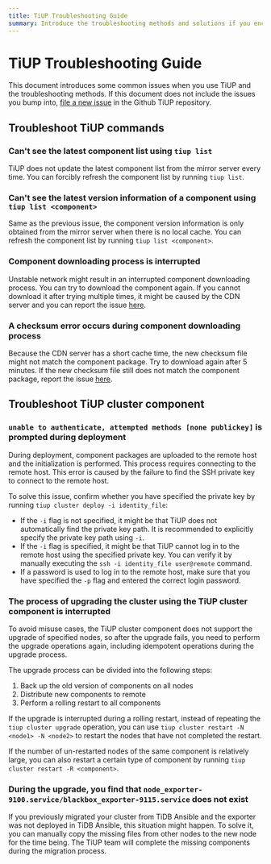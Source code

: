 ```yaml
---
title: TiUP Troubleshooting Guide
summary: Introduce the troubleshooting methods and solutions if you encounter issues when using TiUP.
---
```


# TiUP Troubleshooting Guide

This document introduces some common issues when you use TiUP and the troubleshooting methods. If this document does not include the issues you bump into, [file a new issue](https://github.com/pingcap/tiup/issues) in the Github TiUP repository.

## Troubleshoot TiUP commands

### Can't see the latest component list using `tiup list`

TiUP does not update the latest component list from the mirror server every time. You can forcibly refresh the component list by running `tiup list`.

### Can't see the latest version information of a component using `tiup list <component>`

Same as the previous issue, the component version information is only obtained from the mirror server when there is no local cache. You can refresh the component list by running `tiup list <component>`.

### Component downloading process is interrupted

Unstable network might result in an interrupted component downloading process. You can try to download the component again. If you cannot download it after trying multiple times, it might be caused by the CDN server and you can report the issue [here](https://github.com/pingcap/tiup/issues).

### A checksum error occurs during component downloading process

Because the CDN server has a short cache time, the new checksum file might not match the component package. Try to download again after 5 minutes. If the new checksum file still does not match the component package, report the issue [here](https://github.com/pingcap/tiup/issues).

## Troubleshoot TiUP cluster component

### `unable to authenticate, attempted methods [none publickey]` is prompted during deployment

During deployment, component packages are uploaded to the remote host and the initialization is performed. This process requires connecting to the remote host. This error is caused by the failure to find the SSH private key to connect to the remote host. 

To solve this issue, confirm whether you have specified the private key by running `tiup cluster deploy -i identity_file`:

- If the `-i` flag is not specified, it might be that TiUP does not automatically find the private key path. It is recommended to explicitly specify the private key path using `-i`.
- If the `-i` flag is specified, it might be that TiUP cannot log in to the remote host using the specified private key. You can verify it by manually executing the `ssh -i identity_file user@remote` command.
- If a password is used to log in to the remote host, make sure that you have specified the `-p` flag and entered the correct login password.

### The process of upgrading the cluster using the TiUP cluster component is interrupted

To avoid misuse cases, the TiUP cluster component does not support the upgrade of specified nodes, so after the upgrade fails, you need to perform the upgrade operations again, including idempotent operations during the upgrade process.

The upgrade process can be divided into the following steps:

1. Back up the old version of components on all nodes
2. Distribute new components to remote
3. Perform a rolling restart to all components

If the upgrade is interrupted during a rolling restart, instead of repeating the `tiup cluster upgrade` operation, you can use `tiup cluster restart -N <node1> -N <node2>` to restart the nodes that have not completed the restart.

If the number of un-restarted nodes of the same component is relatively large, you can also restart a certain type of component by running `tiup cluster restart -R <component>`.

### During the upgrade, you find that `node_exporter-9100.service/blackbox_exporter-9115.service` does not exist

If you previously migrated your cluster from TiDB Ansible and the exporter was not deployed in TiDB Ansible, this situation might happen. To solve it, you can manually copy the missing files from other nodes to the new node for the time being. The TiUP team will complete the missing components during the migration process.
